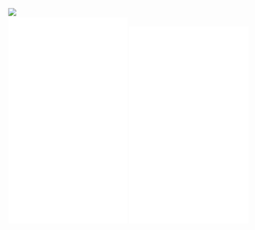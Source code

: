 <img src="https://camo.githubusercontent.com/3b7c592ede97b6138ffd4b1cc1541c2f3b11fd39/687474703a2f2f33312e6d656469612e74756d626c722e636f6d2f31376665613932306666333665663466356238373764353231366137616164392f74756d626c725f6d6f39786a65387a5a34317163626975666f315f313238302e676966" width="10%">


<div>
  <img src="https://github.com/leonardogonfiantini/leonardogonfiantini/blob/main/metrics1.svg" width="48%" />
  <img src="https://github.com/leonardogonfiantini/leonardogonfiantini/blob/main/metrics2.svg" width="48%" />
</div>
